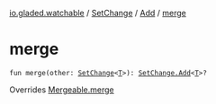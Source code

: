 [io.gladed.watchable](../../index.md) / [SetChange](../index.md) / [Add](index.md) / [merge](./merge.md)

# merge

`fun merge(other: `[`SetChange`](../index.md)`<`[`T`](index.md#T)`>): `[`SetChange.Add`](index.md)`<`[`T`](index.md#T)`>?`

Overrides [Mergeable.merge](../../-mergeable/merge.md)


